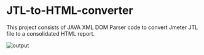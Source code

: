 # JTL-to-HTML-converter
This project consists of JAVA XML DOM Parser code to convert Jmeter JTL file to a consolidated HTML report.

![output](https://user-images.githubusercontent.com/21981449/28208381-f8516554-68aa-11e7-96f1-a015ff4681c6.gif)

